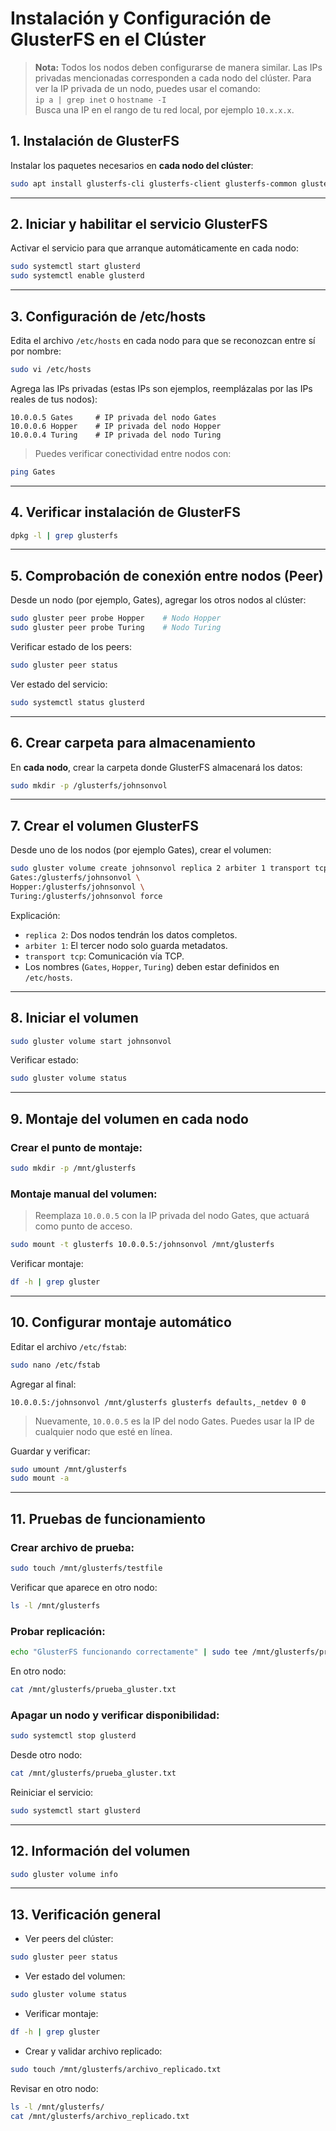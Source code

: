 # Instalación y Configuración de GlusterFS en el Clúster

> **Nota:** Todos los nodos deben configurarse de manera similar. Las IPs privadas mencionadas corresponden a cada nodo del clúster.
> Para ver la IP privada de un nodo, puedes usar el comando:  
> `ip a | grep inet` o `hostname -I`  
> Busca una IP en el rango de tu red local, por ejemplo `10.x.x.x`.

## 1. Instalación de GlusterFS

Instalar los paquetes necesarios en **cada nodo del clúster**:

```bash
sudo apt install glusterfs-cli glusterfs-client glusterfs-common glusterfs-server
```

---

## 2. Iniciar y habilitar el servicio GlusterFS

Activar el servicio para que arranque automáticamente en cada nodo:

```bash
sudo systemctl start glusterd
sudo systemctl enable glusterd
```

---

## 3. Configuración de /etc/hosts

Edita el archivo `/etc/hosts` en cada nodo para que se reconozcan entre sí por nombre:

```bash
sudo vi /etc/hosts
```

Agrega las IPs privadas (estas IPs son ejemplos, reemplázalas por las IPs reales de tus nodos):

```
10.0.0.5 Gates     # IP privada del nodo Gates
10.0.0.6 Hopper    # IP privada del nodo Hopper
10.0.0.4 Turing    # IP privada del nodo Turing
```

> Puedes verificar conectividad entre nodos con:
```bash
ping Gates
```

---

## 4. Verificar instalación de GlusterFS

```bash
dpkg -l | grep glusterfs
```

---

## 5. Comprobación de conexión entre nodos (Peer)

Desde un nodo (por ejemplo, Gates), agregar los otros nodos al clúster:

```bash
sudo gluster peer probe Hopper    # Nodo Hopper
sudo gluster peer probe Turing    # Nodo Turing
```

Verificar estado de los peers:

```bash
sudo gluster peer status
```

Ver estado del servicio:

```bash
sudo systemctl status glusterd
```

---

## 6. Crear carpeta para almacenamiento

En **cada nodo**, crear la carpeta donde GlusterFS almacenará los datos:

```bash
sudo mkdir -p /glusterfs/johnsonvol
```

---

## 7. Crear el volumen GlusterFS

Desde uno de los nodos (por ejemplo Gates), crear el volumen:

```bash
sudo gluster volume create johnsonvol replica 2 arbiter 1 transport tcp \
Gates:/glusterfs/johnsonvol \
Hopper:/glusterfs/johnsonvol \
Turing:/glusterfs/johnsonvol force
```

Explicación:
- `replica 2`: Dos nodos tendrán los datos completos.
- `arbiter 1`: El tercer nodo solo guarda metadatos.
- `transport tcp`: Comunicación vía TCP.
- Los nombres (`Gates`, `Hopper`, `Turing`) deben estar definidos en `/etc/hosts`.

---

## 8. Iniciar el volumen

```bash
sudo gluster volume start johnsonvol
```

Verificar estado:

```bash
sudo gluster volume status
```

---

## 9. Montaje del volumen en cada nodo

### Crear el punto de montaje:

```bash
sudo mkdir -p /mnt/glusterfs
```

### Montaje manual del volumen:

> Reemplaza `10.0.0.5` con la IP privada del nodo Gates, que actuará como punto de acceso.

```bash
sudo mount -t glusterfs 10.0.0.5:/johnsonvol /mnt/glusterfs
```

Verificar montaje:

```bash
df -h | grep gluster
```

---

## 10. Configurar montaje automático

Editar el archivo `/etc/fstab`:

```bash
sudo nano /etc/fstab
```

Agregar al final:

```
10.0.0.5:/johnsonvol /mnt/glusterfs glusterfs defaults,_netdev 0 0
```

> Nuevamente, `10.0.0.5` es la IP del nodo Gates. Puedes usar la IP de cualquier nodo que esté en línea.

Guardar y verificar:

```bash
sudo umount /mnt/glusterfs
sudo mount -a
```

---

## 11. Pruebas de funcionamiento

### Crear archivo de prueba:

```bash
sudo touch /mnt/glusterfs/testfile
```

Verificar que aparece en otro nodo:

```bash
ls -l /mnt/glusterfs
```

### Probar replicación:

```bash
echo "GlusterFS funcionando correctamente" | sudo tee /mnt/glusterfs/prueba_gluster.txt
```

En otro nodo:

```bash
cat /mnt/glusterfs/prueba_gluster.txt
```

### Apagar un nodo y verificar disponibilidad:

```bash
sudo systemctl stop glusterd
```

Desde otro nodo:

```bash
cat /mnt/glusterfs/prueba_gluster.txt
```

Reiniciar el servicio:

```bash
sudo systemctl start glusterd
```

---

## 12. Información del volumen

```bash
sudo gluster volume info
```

---

## 13. Verificación general

- Ver peers del clúster:

```bash
sudo gluster peer status
```

- Ver estado del volumen:

```bash
sudo gluster volume status
```

- Verificar montaje:

```bash
df -h | grep gluster
```

- Crear y validar archivo replicado:

```bash
sudo touch /mnt/glusterfs/archivo_replicado.txt
```

Revisar en otro nodo:

```bash
ls -l /mnt/glusterfs/
cat /mnt/glusterfs/archivo_replicado.txt
```
